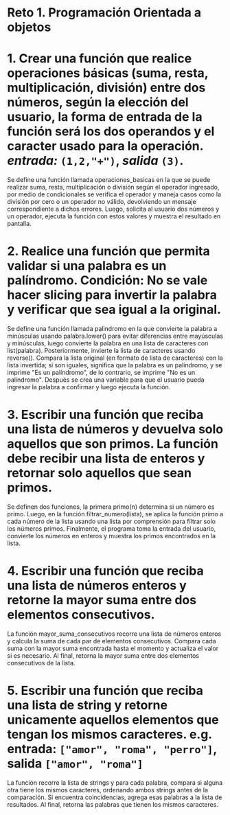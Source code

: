 # Reto 1. Programación Orientada a objetos
# 1. Crear una función que realice operaciones básicas (suma, resta, multiplicación, división) entre dos números, según la elección del usuario, la forma de entrada de la función será los dos operandos y el caracter usado para la operación. *entrada:* `(1,2,"+")`, *salida* `(3)`.
  Se define una función llamada operaciones_basicas en la que se puede realizar suma, resta, multiplicación o división según el operador ingresado, por medio de condicionales se verifica el operador y maneja casos como la división por cero o un operador no válido, devolviendo un mensaje correspondiente a dichos errores. Luego, solicita al usuario dos números y un operador, ejecuta la función con estos valores y muestra el resultado en pantalla.
# 2. Realice una función que permita validar si una palabra es un palíndromo. **Condición:** No se vale hacer slicing para invertir la palabra y verificar que sea igual a la original.
  Se define una función llamada palindromo en la que convierte la palabra a minúsculas usando palabra.lower() para evitar diferencias entre mayúsculas y minúsculas, luego convierte la palabra en una lista de caracteres con list(palabra). Posteriormente, invierte la lista de caracteres usando reverse(). Compara la lista original (en formato de lista de caracteres) con la lista invertida; si son iguales, significa que la palabra es un palíndromo, y se imprime "Es un palíndromo", de lo contrario, se imprime "No es un palíndromo". Después se crea una variable para que el usuario pueda ingresar la palabra a confirmar y luego ejecuta la función.
# 3. Escribir una función que reciba una lista de números y devuelva solo aquellos que son primos. La función debe recibir una lista de enteros y retornar solo aquellos que sean primos.
  Se definen dos funciones, la primera primo(n) determina si un número es primo. Luego, en la función filtrar_numero(lista), se aplica la función primo a cada número de la lista usando una lista por comprensión para filtrar solo los números primos. Finalmente, el programa toma la entrada del usuario, convierte los números en enteros y muestra los primos encontrados en la lista.
# 4. Escribir una función que reciba una lista de números enteros y retorne la mayor suma entre dos elementos consecutivos.
  La función mayor_suma_consecutivos recorre una lista de números enteros y calcula la suma de cada par de elementos consecutivos. Compara cada suma con la mayor suma encontrada hasta el momento y actualiza el valor si es necesario. Al final, retorna la mayor suma entre dos elementos consecutivos de la lista.
# 5. Escribir una función que reciba una lista de string y retorne unicamente aquellos elementos que tengan los mismos caracteres. e.g. entrada: `["amor", "roma", "perro"]`, salida `["amor", "roma"]`
  La función recorre la lista de strings y para cada palabra, compara si alguna otra tiene los mismos caracteres, ordenando ambos strings antes de la comparación. Si encuentra coincidencias, agrega esas palabras a la lista de resultados. Al final, retorna las palabras que tienen los mismos caracteres.
